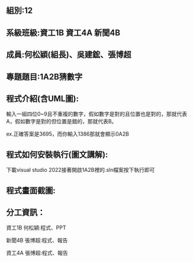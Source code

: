 ## 組別:12

## 系級班級:資工1B  資工4A  新聞4B

## 成員:何松穎(組長)、吳建鋐、張博超

## 專題題目:1A2B猜數字

## 程式介紹(含UML圖):

輸入一組四位0~9且不重複的數字，假如數字是對的且位置也是對的，那就代表A，假如數字是對的但位置是錯的，那就代表B。

ex.正確答案是3695，而你輸入1386那就會顯示0A2B

## 程式如何安裝執行(圖文講解):

下載visual studio 2022接著開啟1A2B裡的.sln檔案按下執行即可

## 程式畫面截圖:

## 分工資訊：

資工1B 何松穎:程式、PPT

新聞4B 張博超:程式、報告

資工4A 張博超:程式、報告
